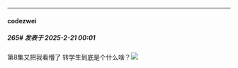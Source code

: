 ﻿
*****

####  codezwei  
##### 265#       发表于 2025-2-21 00:01

第8集又把我看懵了 转学生到底是个什么啥？<img src="https://static.saraba1st.com/image/smiley/face2017/018.png" referrerpolicy="no-referrer">


